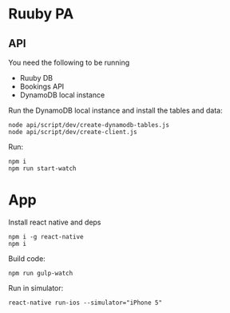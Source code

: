 # Ruuby PA

## API

You need the following to be running

- Ruuby DB
- Bookings API
- DynamoDB local instance

Run the DynamoDB local instance and install the tables and data:

    node api/script/dev/create-dynamodb-tables.js
    node api/script/dev/create-client.js

Run:

    npm i
    npm run start-watch

# App

Install react native and deps

    npm i -g react-native
    npm i

Build code:

    npm run gulp-watch

Run in simulator:

    react-native run-ios --simulator="iPhone 5"
